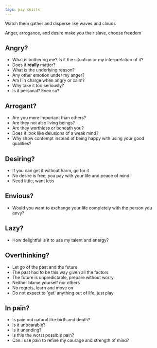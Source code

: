 ```yaml
---
tags: psy skills
---
```


Watch them gather and disperse like waves and clouds 

Anger, arrogance, and desire make you their slave, choose freedom 

## Angry? 
- What is bothering me? Is it the situation or my interpretation of it? 
- Does it **really** matter?
- What is the underlying reason? 
- Any other emotion under my anger? 
- Am I in charge when angry or calm? 
- Why take it too seriously?
- Is it personal? Even so? 

## Arrogant? 
- Are you more important than others? 
- Are they not also living beings? 
- Are they worthless or beneath you? 
- Does it look like delusions of a weak mind? 
- Why show contempt instead of being happy with using your good qualities?

## Desiring?
- If you can get it without harm, go for it 
- No desire is free, you pay with your life and peace of mind 
- Need little, want less

## Envious?
- Would you want to exchange your life completely with the person you envy?

## Lazy?
- How delightful is it to use my talent and energy?

## Overthinking? 
- Let go of the past and the future 
- The past had to be this way given all the factors 
- The future is unpredictable, prepare without worry 
- Neither blame yourself nor others
- No regrets, learn and move on 
- Do not expect to 'get' anything out of life, just play


## In pain? 
- Is pain not natural like birth and death? 
- Is it unbearable? 
- Is it unending? 
- Is this the worst possible pain? 
- Can I use pain to refine my courage and strength of mind? 

